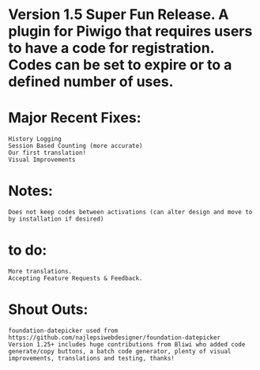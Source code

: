 # Version 1.5 Super Fun Release. A plugin for Piwigo that requires users to have a code for registration. Codes can be set to expire or to a defined number of uses.
# Major Recent Fixes:
    History Logging
    Session Based Counting (more accurate)
    Our first translation!
    Visual Improvements
# Notes:
    Does not keep codes between activations (can alter design and move to by installation if desired)
# to do:
    More translations.
    Accepting Feature Requests & Feedback.
# Shout Outs:
    foundation-datepicker used from https://github.com/najlepsiwebdesigner/foundation-datepicker
    Version 1.25+ includes huge contributions from Bliwi who added code generate/copy buttons, a batch code generator, plenty of visual improvements, translations and testing, thanks!
